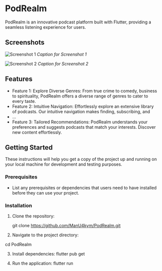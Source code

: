 # PodRealm

PodRealm is an innovative podcast platform built with Flutter, providing a seamless listening experience for users.

## Screenshots

![Screenshot 1](url_to_screenshot_1)
*Caption for Screenshot 1*

![Screenshot 2](url_to_screenshot_2)
*Caption for Screenshot 2*

## Features

- Feature 1: Explore Diverse Genres: From true crime to comedy, business to spirituality, PodRealm offers a diverse range of genres to cater to every taste.
- Feature 2: 
Intuitive Navigation: Effortlessly explore an extensive library of podcasts. Our intuitive navigation makes finding, subscribing, and 
- ...
- Feature 3: Tailored Recommendations: PodRealm understands your preferences and suggests podcasts that match your interests. Discover new content effortlessly.

## Getting Started

These instructions will help you get a copy of the project up and running on your local machine for development and testing purposes.

### Prerequisites

- List any prerequisites or dependencies that users need to have installed before they can use your project.

### Installation

1. Clone the repository:

   git clone https://github.com/ManU4kym/PodRealm.git


2. Navigate to the project directory:

 cd PodRealm


3. Install dependencies:
flutter pub get

4. Run the application:
flutter run